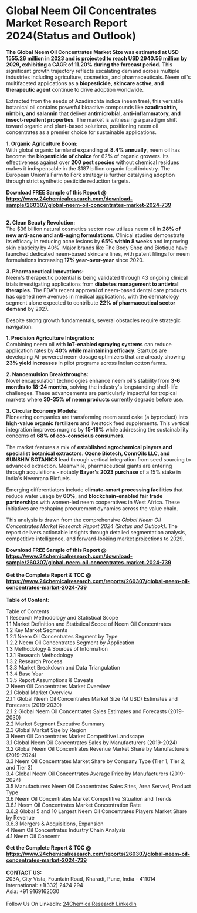 <h1>Global Neem Oil Concentrates Market Research Report 2024(Status and Outlook)</h1><p><strong>The Global Neem Oil Concentrates Market Size was estimated at USD 1555.26 million in 2023 and is projected to reach USD 2940.56 million by 2029, exhibiting a CAGR of 11.20% during the forecast period.</strong> This significant growth trajectory reflects escalating demand across multiple industries including agriculture, cosmetics, and pharmaceuticals. Neem oil's multifaceted applications as a <strong>biopesticide, skincare active, and therapeutic agent</strong> continue to drive adoption worldwide.</p><p>Extracted from the seeds of Azadirachta indica (neem tree), this versatile botanical oil contains powerful bioactive compounds like <strong>azadirachtin, nimbin, and salannin</strong> that deliver <strong>antimicrobial, anti-inflammatory, and insect-repellent properties</strong>. The market is witnessing a paradigm shift toward organic and plant-based solutions, positioning neem oil concentrates as a premier choice for sustainable applications.</p><p><strong>1. Organic Agriculture Boom:</strong><br>
With global organic farmland expanding at <strong>8.4% annually</strong>, neem oil has become the <strong>biopesticide of choice</strong> for 62% of organic growers. Its effectiveness against over <strong>200 pest species</strong> without chemical residues makes it indispensable in the $187 billion organic food industry. The European Union's Farm to Fork strategy is further catalysing adoption through strict synthetic pesticide reduction targets.</p><div><b>Download FREE Sample of this Report @ 
            <a href="https://www.24chemicalresearch.com/download-sample/260307/global-neem-oil-concentrates-market-2024-739">
            https://www.24chemicalresearch.com/download-sample/260307/global-neem-oil-concentrates-market-2024-739</a></b></div><br><p><strong>2. Clean Beauty Revolution:</strong><br>
The $36 billion natural cosmetics sector now utilizes neem oil in <strong>28% of new anti-acne and anti-aging formulations</strong>. Clinical studies demonstrate its efficacy in reducing acne lesions by <strong>65% within 8 weeks</strong> and improving skin elasticity by 40%. Major brands like The Body Shop and Biotique have launched dedicated neem-based skincare lines, with patent filings for neem formulations increasing <strong>17% year-over-year</strong> since 2020.</p><p><strong>3. Pharmaceutical Innovations:</strong><br>
Neem's therapeutic potential is being validated through 43 ongoing clinical trials investigating applications from <strong>diabetes management to antiviral therapies</strong>. The FDA's recent approval of neem-based dental care products has opened new avenues in medical applications, with the dermatology segment alone expected to contribute <strong>22% of pharmaceutical sector demand</strong> by 2027.</p><p>Despite strong growth fundamentals, several obstacles require strategic navigation:</p><p><strong>1. Precision Agriculture Integration:</strong><br>
Combining neem oil with <strong>IoT-enabled spraying systems</strong> can reduce application rates by <strong>40% while maintaining efficacy</strong>. Startups are developing AI-powered neem dosage optimizers that are already showing <strong>23% yield increases</strong> in pilot programs across Indian cotton farms.</p><p><strong>2. Nanoemulsion Breakthroughs:</strong><br>
Novel encapsulation technologies enhance neem oil's stability from <strong>3-6 months to 18-24 months</strong>, solving the industry's longstanding shelf-life challenges. These advancements are particularly impactful for tropical markets where <strong>30-35% of neem products</strong> currently degrade before use.</p><p><strong>3. Circular Economy Models:</strong><br>
Pioneering companies are transforming neem seed cake (a byproduct) into <strong>high-value organic fertilizers</strong> and livestock feed supplements. This vertical integration improves margins by <strong>15-18%</strong> while addressing the sustainability concerns of <strong>68% of eco-conscious consumers</strong>.</p><p>The market features a mix of <strong>established agrochemical players and specialist botanical extractors</strong>. <strong>Ozone Biotech, ConnOils LLC, and SUNSHIV BOTANICS</strong> lead through vertical integration from seed sourcing to advanced extraction. Meanwhile, pharmaceutical giants are entering through acquisitions - notably <strong>Bayer's 2023 purchase</strong> of a 15% stake in India's Neemrana Biofuels.</p><p>Emerging differentiators include <strong>climate-smart processing facilities</strong> that reduce water usage by <strong>60%</strong>, and <strong>blockchain-enabled fair trade partnerships</strong> with women-led neem cooperatives in West Africa. These initiatives are reshaping procurement dynamics across the value chain.</p><p>This analysis is drawn from the comprehensive <em>Global Neem Oil Concentrates Market Research Report 2024 (Status and Outlook)</em>. The report delivers actionable insights through detailed segmentation analysis, competitive intelligence, and forward-looking market projections to 2029.</p><div><b>Download FREE Sample of this Report @ 
            <a href="https://www.24chemicalresearch.com/download-sample/260307/global-neem-oil-concentrates-market-2024-739">
            https://www.24chemicalresearch.com/download-sample/260307/global-neem-oil-concentrates-market-2024-739</a></b></div><br><div><b>Get the Complete Report & TOC @ 
            <a href="https://www.24chemicalresearch.com/reports/260307/global-neem-oil-concentrates-market-2024-739">
            https://www.24chemicalresearch.com/reports/260307/global-neem-oil-concentrates-market-2024-739</a></b></div><br>
            <b>Table of Content:</b><p>Table of Contents<br />
1 Research Methodology and Statistical Scope<br />
1.1 Market Definition and Statistical Scope of Neem Oil Concentrates<br />
1.2 Key Market Segments<br />
1.2.1 Neem Oil Concentrates Segment by Type<br />
1.2.2 Neem Oil Concentrates Segment by Application<br />
1.3 Methodology & Sources of Information<br />
1.3.1 Research Methodology<br />
1.3.2 Research Process<br />
1.3.3 Market Breakdown and Data Triangulation<br />
1.3.4 Base Year<br />
1.3.5 Report Assumptions & Caveats<br />
2 Neem Oil Concentrates Market Overview<br />
2.1 Global Market Overview<br />
2.1.1 Global Neem Oil Concentrates Market Size (M USD) Estimates and Forecasts (2019-2030)<br />
2.1.2 Global Neem Oil Concentrates Sales Estimates and Forecasts (2019-2030)<br />
2.2 Market Segment Executive Summary<br />
2.3 Global Market Size by Region<br />
3 Neem Oil Concentrates Market Competitive Landscape<br />
3.1 Global Neem Oil Concentrates Sales by Manufacturers (2019-2024)<br />
3.2 Global Neem Oil Concentrates Revenue Market Share by Manufacturers (2019-2024)<br />
3.3 Neem Oil Concentrates Market Share by Company Type (Tier 1, Tier 2, and Tier 3)<br />
3.4 Global Neem Oil Concentrates Average Price by Manufacturers (2019-2024)<br />
3.5 Manufacturers Neem Oil Concentrates Sales Sites, Area Served, Product Type<br />
3.6 Neem Oil Concentrates Market Competitive Situation and Trends<br />
3.6.1 Neem Oil Concentrates Market Concentration Rate<br />
3.6.2 Global 5 and 10 Largest Neem Oil Concentrates Players Market Share by Revenue<br />
3.6.3 Mergers & Acquisitions, Expansion<br />
4 Neem Oil Concentrates Industry Chain Analysis<br />
4.1 Neem Oil Concentr</p><div><b>Get the Complete Report & TOC @ 
            <a href="https://www.24chemicalresearch.com/reports/260307/global-neem-oil-concentrates-market-2024-739">
            https://www.24chemicalresearch.com/reports/260307/global-neem-oil-concentrates-market-2024-739</a></b></div><br><b>CONTACT US:</b><br>
            203A, City Vista, Fountain Road, Kharadi, Pune, India - 411014<br>
            International: +1(332) 2424 294<br>
            Asia: +91 9169162030 <br><br>
            Follow Us On LinkedIn: <a href="https://www.linkedin.com/company/24chemicalresearch/">24ChemicalResearch LinkedIn</a>